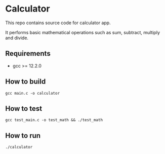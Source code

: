 # Calculator

This repo contains source code for calculator app.

It performs basic mathematical operations such as sum, subtract, multiply and divide.

## Requirements

- gcc >= 12.2.0

## How to build

```
gcc main.c -o calculator
```

## How to test

```
gcc test_main.c -o test_math && ./test_math
```

## How to run

```
./calculator
```

